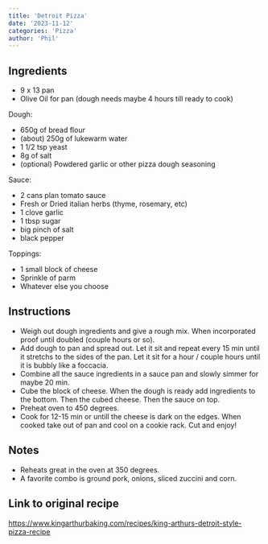```yaml
---
title: 'Detroit Pizza'
date: '2023-11-12'
categories: 'Pizza'
author: 'Phil'
---
```


## Ingredients
 
- 9 x 13 pan
- Olive Oil for pan
(dough needs maybe 4 hours till ready to cook)

Dough: 
- 650g of bread flour
- (about) 250g of lukewarm water
- 1 1/2 tsp yeast
- 8g of salt
- (optional) Powdered garlic or other pizza dough seasoning

Sauce:
- 2 cans plan tomato sauce
- Fresh or Dried italian herbs (thyme, rosemary, etc)
- 1 clove garlic
- 1 tbsp sugar
- big pinch of salt
- black pepper

Toppings: 
- 1 small block of cheese
- Sprinkle of parm
- Whatever else you choose 

## Instructions

- Weigh out dough ingredients and give a rough mix. When incorporated proof until doubled (couple hours or so). 
- Add dough to pan and spread out. Let it sit and repeat every 15 min until it stretchs to the sides of the pan. Let it sit for a hour / couple hours until it is bubbly like a foccacia. 
- Combine all the sauce ingredients in a sauce pan and slowly simmer for maybe 20 min.
- Cube the block of cheese. When the dough is ready add ingredients to the bottom. Then the cubed cheese. Then the sauce on top. 
- Preheat oven to 450 degrees. 
- Cook for 12-15 min or untill the cheese is dark on the edges. When cooked take out of pan and cool on a cookie rack. Cut and enjoy! 



## Notes

- Reheats great in the oven at 350 degrees. 
- A favorite combo is ground pork, onions, sliced zuccini and corn.

## Link to original recipe
https://www.kingarthurbaking.com/recipes/king-arthurs-detroit-style-pizza-recipe
